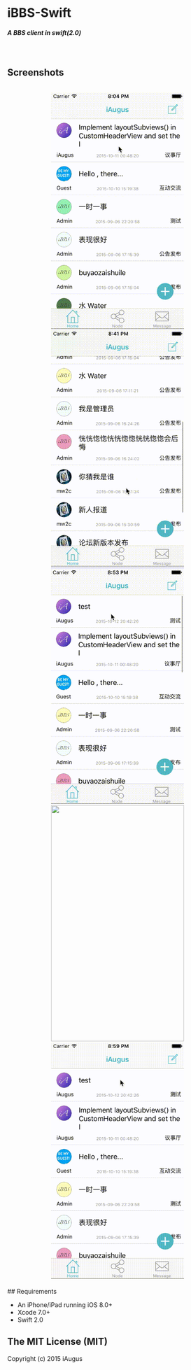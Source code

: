 
# iBBS-Swift
##### A BBS client in swift(2.0)
<br>

## Screenshots
<br>
<div align=center> <img src="Screenshots/1.gif" width="304" height="540"/></div>
<div align=center> <img src="Screenshots/2.gif" width="304" height="540"/></div>
<div align=center> <img src="Screenshots/3.gif" width="304" height="540"/></div>
<div align=center> <img src="Screenshots/5.gif" width="304" height="540"/></div>

<div align=center> <img src="Screenshots/4.gif" width="304" height="540"/></div>
<br>
## Requirements

- An iPhone/iPad running iOS 8.0+
- Xcode 7.0+
- Swift 2.0

## The MIT License (MIT)

Copyright (c) 2015 iAugus



